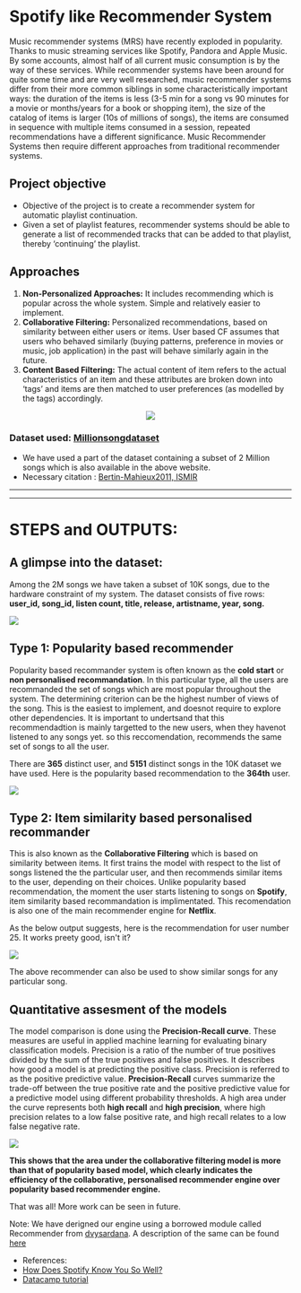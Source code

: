 # Spotify like Recommender System

Music recommender systems (MRS) have recently exploded in popularity. Thanks to music streaming services like Spotify, Pandora and Apple Music. By some accounts, almost half of all current music consumption is by the way of these services. While recommender systems have been around for quite some time and are very well researched, music recommender systems differ from their more common siblings in some characteristically important ways: the duration of the items is less (3-5 min for a song vs 90 minutes for a movie or months/years for a book or shopping item), the size of the catalog of items is larger (10s of millions of songs), the items are consumed in sequence with multiple items consumed in a session, repeated recommendations have a different significance. Music Recommender Systems then require different approaches from traditional recommender systems.

## Project objective

* Objective of the project is to create a recommender system for automatic playlist continuation. 
* Given a set of playlist features, recommender systems should be able to generate a list of recommended tracks that can be added to that playlist, thereby ‘continuing’ the playlist.

## Approaches

1. __Non-Personalized Approaches:__ It includes recommending which is popular across the whole system. Simple and relatively easier to implement.
2. __Collaborative Filtering:__ Personalized recommendations, based on similarity between either users or items. User based CF assumes that users who behaved similarly (buying patterns, preference in movies or music, job application) in the past will behave similarly again in the future. 
3. __Content Based Filtering:__ The actual content of item refers to the actual characteristics of an item and these attributes are broken down into ‘tags’ and items are then matched to user preferences (as modelled by the tags) accordingly.

<p align = "center">
<img src = "https://github.com/anu-coder/Recommender_System/blob/master/images/types.png">
</p>

### Dataset used: [Millionsongdataset](http://millionsongdataset.com/)

* We have used a part of the dataset containing a subset of 2 Million songs which is also available in the above website.
* Necessary citation : [Bertin-Mahieux2011, ISMIR](http://www.columbia.edu/~tb2332/Papers/ismir11.pdf)

---------------------------------------------------------------------------------------------------------------------------------------------------------------------------
----------------------------------------------------------------------------------------------------------------------------------------------------------------------------

# STEPS and OUTPUTS:

## A glimpse into the dataset: 

Among the 2M songs we have taken a subset of 10K songs, due to the hardware constraint of my system.
The dataset consists of five rows: __user_id, song_id, listen count, title, release, artistname, year, song.__

<p align = "left">
<img src = "https://github.com/anu-coder/Recommender_System/blob/master/images/Datasetglance.PNG">
</p>

## Type 1: Popularity based recommender

Popularity based recommander system is often known as the __cold start__ or __non personalised recommandation__. In this particular type, all the users are recommanded the set of songs which are most popular throughout the system. The determining criterion can be the highest number of views of the song. This is the easiest to implement, and doesnot require to explore other dependencies. It is important to undertsand that this recommendadtion is mainly targetted to the new users, when they havenot listened to any songs yet. so this reccomendation, recommends the same set of songs to all the user. 

There are __365__ distinct user, and __5151__ distinct songs in the 10K dataset we have used. 
Here is the popularity based recommendation to the __364th__ user. 

<p align = "left">
<img src = "https://github.com/anu-coder/Recommender_System/blob/master/images/popularitybasedreco.PNG">
</p>

## Type 2: Item similarity based personalised recommander

This is also known as the __Collaborative Filtering__ which is based on similarity between items. 
It first trains the model with respect to the list of songs listened the the particular user, and then recommends similar items to the user, depending on their choices. Unlike popularity based recommendation, the moment the user starts listening to songs on __Spotify__, item similarity based recommandation is implimentated. This recomendation is also one of the main recommender engine for __Netflix__.

As the below output suggests, here is the recommendation for user number 25. It works preety good, isn't it?

<p align = "left">
<img src = "https://github.com/anu-coder/Recommender_System/blob/master/images/Item%20similaritybasedreco.PNG">
</p>

The above recommender can also be used to show similar songs for any particular song.

## Quantitative assesment of the models

The model comparison is done using the __Precision-Recall curve__. These measures are useful in applied machine learning for evaluating binary classification models. Precision is a ratio of the number of true positives divided by the sum of the true positives and false positives. It describes how good a model is at predicting the positive class. Precision is referred to as the positive predictive value. __Precision-Recall__ curves summarize the trade-off between the true positive rate and the positive predictive value for a predictive model using different probability thresholds. A high area under the curve represents both __high recall__ and __high precision__, where high precision relates to a low false positive rate, and high recall relates to a low false negative rate.

<p align = "centre">
<img src = "https://github.com/anu-coder/Recommender_System/blob/master/images/precisionrecall1.PNG">
</p>

__This shows that the area under the collaborative filtering model is more than that of popularity based model, which clearly indicates the efficiency of the collaborative, personalised recommender engine over popularity based recommender engine.__

That was all! More work can be seen in future. 

Note: We have derigned our engine using a borrowed module called Recommender from [dvysardana](https://github.com/dvysardana/RecommenderSystems_PyData_2016/blob/master/Recommenders.py). A description of the same can be found [here](https://github.com/anu-coder/Recommender_System/blob/master/RecSys_PyData2016.pptx)

* References: 
* [How Does Spotify Know You So Well?](https://medium.com/s/story/spotifys-discover-weekly-how-machine-learning-finds-your-new-music-19a41ab76efe)
* [Datacamp tutorial](https://www.datacamp.com/community/tutorials/recommender-systems-python)


